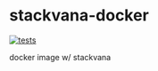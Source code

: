 # stackvana-docker
[![tests](https://github.com/beckermr/stackvana-docker/actions/workflows/tests.yml/badge.svg)](https://github.com/beckermr/stackvana-docker/actions/workflows/tests.yml)

docker image w/ stackvana

